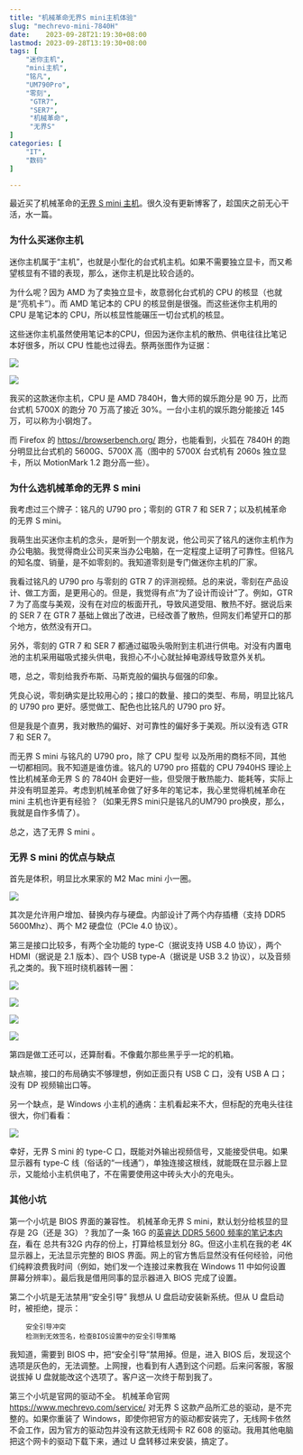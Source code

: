 ```yaml
---
title: "机械革命无界S mini主机体验"
slug: "mechrevo-mini-7840H"
date:    2023-09-28T21:19:30+08:00
lastmod: 2023-09-28T13:19:30+08:00
tags: [
    "迷你主机",
    "mini主机",
  	"铭凡",
    "UM790Pro",
    "零刻",
     "GTR7",
     "SER7",
     "机械革命",
     "无界S"
]
categories: [
    "IT",
    "数码"
]

---
```


最近买了机械革命的[无界 S mini 主机](https://item.jd.com/100063806431.html)。很久没有更新博客了，趁国庆之前无心干活，水一篇。

### 为什么买迷你主机

迷你主机属于“主机”，也就是小型化的台式机主机。如果不需要独立显卡，而又希望核显有不错的表现，那么，迷你主机是比较合适的。

为什么呢？因为 AMD 为了卖独立显卡，故意弱化台式机的 CPU 的核显（也就是“亮机卡”）。而 AMD 笔记本的 CPU 的核显倒是很强。而这些迷你主机用的 CPU 是笔记本的 CPU，所以核显性能碾压一切台式机的核显。

这些迷你主机虽然使用笔记本的CPU，但因为迷你主机的散热、供电往往比笔记本好很多，所以 CPU 性能也过得去。祭两张图作为证据：

![](https://itlaws.cn/img/2023/7840H-benchmark.jpg)

![](https://itlaws.cn/img/2023/firefox-benchmark.jpg)

我买的这款迷你主机，CPU 是 AMD 7840H，鲁大师的娱乐跑分是 90 万，比而台式机 5700X 的跑分 70 万高了接近 30%。一台小主机的娱乐跑分能接近 145 万，可以称为小钢炮了。

而 Firefox 的 <https://browserbench.org/> 跑分，也能看到，火狐在 7840H 的跑分明显比台式机的 5600G、5700X 高（图中的 5700X 台式机有 2060s 独立显卡，所以 MotionMark 1.2 跑分高一些）。

### 为什么选机械革命的无界 S mini

我考虑过三个牌子：铭凡的 U790 pro；零刻的 GTR 7 和 SER 7；以及机械革命的无界 S mini。

我萌生出买迷你主机的念头，是听到一个朋友说，他公司买了铭凡的迷你主机作为办公电脑。我觉得商业公司买来当办公电脑，在一定程度上证明了可靠性。但铭凡的知名度、销量，是不如零刻的。我知道零刻是专门做迷你主机的厂家。

我看过铭凡的 U790 pro 与零刻的 GTR 7 的评测视频。总的来说，零刻在产品设计、做工方面，是更用心的。但是，我觉得有点“为了设计而设计”了。例如，GTR 7 为了高度与美观，没有在对应的板面开孔，导致风道受阻、散热不好。据说后来的 SER 7 在 GTR 7 基础上做出了改进，已经改善了散热，但网友们希望开口的那个地方，依然没有开口。

另外，零刻的 GTR 7 和 SER 7 都通过磁吸头吸附到主机进行供电。对没有内置电池的主机采用磁吸式接头供电，我担心不小心就扯掉电源线导致意外关机。

嗯，总之，零刻给我乔布斯、马斯克般的偏执与倔强的印象。

凭良心说，零刻确实是比较用心的；接口的数量、接口的类型、布局，明显比铭凡的 U790 pro 更好。感觉做工、配色也比铭凡的 U790 pro 好。

但是我是个直男，我对散热的偏好、对可靠性的偏好多于美观。所以没有选 GTR 7 和 SER 7。

而无界 S mini 与铭凡的 U790 pro，除了 CPU 型号 以及所用的商标不同，其他一切都相同。我不知道是谁仿谁。铭凡的 U790 pro 搭载的 CPU 7940HS 理论上性比机械革命无界 S 的 7840H 会更好一些，但受限于散热能力、能耗等，实际上并没有明显差异。考虑到机械革命做了好多年的笔记本，我心里觉得机械革命在 mini 主机也许更有经验？（如果无界S mini只是铭凡的UM790 pro换皮，那么，我就是自作多情了）。

总之，选了无界 S mini 。

### 无界 S mini 的优点与缺点

首先是体积，明显比水果家的 M2 Mac mini 小一圈。

![](https://itlaws.cn/img/2023/Mac-mini-M2-Mechrevo-7840H.jpg)

其次是允许用户增加、替换内存与硬盘。内部设计了两个内存插槽（支持 DDR5 5600Mhz）、两个 M2 硬盘位（PCIe 4.0 协议）。

第三是接口比较多，有两个全功能的 type-C（据说支持 USB 4.0 协议），两个 HDMI（据说是 2.1 版本）、四个 USB type-A（据说是 USB 3.2 协议），以及音频孔之类的。我下班时绕机器转一圈：

![](https://itlaws.cn/img/2023/Mechrevo-7840H-front.jpg)

![](https://itlaws.cn/img/2023/Mechrevo-7840H-left.jpg)

![](https://itlaws.cn/img/2023/Mechrevo-7840H-back.jpg)

![](https://itlaws.cn/img/2023/Mechrevo-7840H-left.jpg)

第四是做工还可以，还算耐看。不像戴尔那些黑乎乎一坨的机箱。

缺点嘛，接口的布局确实不够理想，例如正面只有 USB C 口，没有 USB A 口；没有 DP 视频输出口等。

另一个缺点，是 Windows 小主机的通病：主机看起来不大，但标配的充电头往往很大，你们看看：

![](https://itlaws.cn/img/2023/Mechrevo-7840H-adapter.jpg)

幸好，无界 S mini 的 type-C 口，既能对外输出视频信号，又能接受供电。如果显示器有 type-C 线（俗话的“一线通”），单独连接这根线，就能既在显示器上显示，又能给小主机供电了，不在需要使用这中砖头大小的充电头。

### 其他小坑

第一个小坑是 BIOS 界面的兼容性。 机械革命无界 S mini，默认划分给核显的显存是 2G（还是 3G）？我加了一条 16G 的[英睿达 DDR5 5600 频率的笔记本内存](https://item.jd.com/100051724951.html)，看在 总共有32G 内存的份上，打算给核显划分 8G。但这小主机在我的老 4K 显示器上，无法显示完整的 BIOS 界面。网上的官方售后显然没有任何经验，问他们纯粹浪费我时间（例如，她们发一个连接过来教我在 Windows 11 中如何设置屏幕分辨率）。最后我是借用同事的显示器进入 BIOS 完成了设置。

第二个小坑是无法禁用“安全引导” 我想从 U 盘启动安装新系统。但从 U 盘启动时，被拒绝，提示：
```
    安全引导冲突
    检测到无效签名，检查BIOS设置中的安全引导策略
```
我知道，需要到 BIOS 中，把“安全引导”禁用掉。但是，进入 BIOS 后，发现这个选项是灰色的，无法调整。上网搜，也看到有人遇到这个问题。后来问客服，客服说拔掉 U 盘就能改这个选项了。客户这一次终于帮到我了。

第三个小坑是官网的驱动不全。 机械革命官网 <https://www.mechrevo.com/service/> 对无界 S 这款产品所汇总的驱动，是不完整的。如果你重装了 Windows，即使你把官方的驱动都安装完了，无线网卡依然不会工作，因为官方的驱动包并没有这款无线网卡 RZ 608 的驱动。我用其他电脑把这个网卡的驱动下载下来，通过 U 盘转移过来安装，搞定了。
